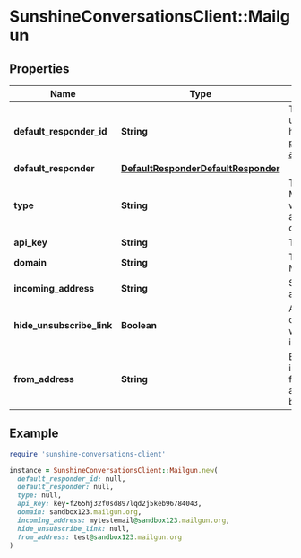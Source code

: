 # SunshineConversationsClient::Mailgun

## Properties

| Name | Type | Description | Notes |
| ---- | ---- | ----------- | ----- |
| **default_responder_id** | **String** | The default responder ID for the integration. This is the ID of the responder that will be used to send messages to the user. For more information, refer to the &lt;a href&#x3D;\&quot;https://developer.zendesk.com/documentation/conversations/messaging-platform/programmable-conversations/switchboard/#default-integration-assignment\&quot;&gt;Switchboard guide&lt;/a&gt;.  | [optional] |
| **default_responder** | [**DefaultResponderDefaultResponder**](DefaultResponderDefaultResponder.md) |  | [optional] |
| **type** | **String** | To configure a Mailgun integration, visit the API Keys tab in the settings page of the Mailgun dashboard and copy your active API key. Call the Create Integration endpoint with your API Key, a domain you have configured in Mailgun, and the incoming address you would like to use. Must have the same domain as the one specified in the domain parameter.  | [optional][default to &#39;mailgun&#39;] |
| **api_key** | **String** | The public API key of your Mailgun account. |  |
| **domain** | **String** | The domain used to relay email. This domain must be configured and verified in your Mailgun account. |  |
| **incoming_address** | **String** | Sunshine Conversations will receive all emails sent to this address. It will also be used as the Reply-To address. |  |
| **hide_unsubscribe_link** | **Boolean** | A boolean value indicating whether the unsubscribe link should be omitted from outgoing emails. When enabled, it is expected that the business is providing the user a way to unsubscribe by some other means. By default, the unsubscribe link will be included in all outgoing emails. | [optional] |
| **from_address** | **String** | Email address to use as the From and Reply-To address if it must be different from incomingAddress. Only use this option if the address that you supply is configured to forward emails to the incomingAddress, otherwise user replies will be lost. You must also make sure that the domain is properly configured as a mail provider so as to not be flagged as spam by the user’s email client. May be unset with null. | [optional] |

## Example

```ruby
require 'sunshine-conversations-client'

instance = SunshineConversationsClient::Mailgun.new(
  default_responder_id: null,
  default_responder: null,
  type: null,
  api_key: key-f265hj32f0sd897lqd2j5keb96784043,
  domain: sandbox123.mailgun.org,
  incoming_address: mytestemail@sandbox123.mailgun.org,
  hide_unsubscribe_link: null,
  from_address: test@sandbox123.mailgun.org
)
```

